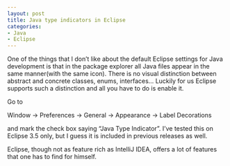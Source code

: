 ```yaml
---
layout: post
title: Java type indicators in Eclipse
categories:
- Java
- Eclipse
---
```


One of the things that I don’t like about the default Eclipse settings for Java
development is that in the package explorer all Java files appear in the
same manner(with the same icon). There is no visual distinction between abstract and concrete classes, enums, interfaces… Luckily for us Eclipse supports such a distinction and all you have to do is enable it.

Go to

Window -> Preferences -> General -> Appearance -> Label Decorations

and mark the check box saying “Java Type Indicator”. I’ve tested this on Eclipse 3.5 only, but I guess it is included in previous releases as well.

Eclipse, though not as feature rich as IntelliJ IDEA, offers a lot of features that one has to find for himself.
